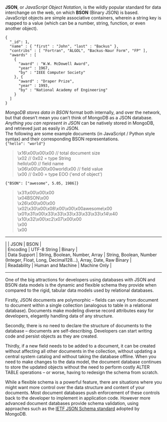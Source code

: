 **JSON**, or *JavaScript Object Notation*, is the wildly popular standard for data interchange on the web, on which **BSON** (Binary JSON) is based.  
JavaScript objects are simple associative containers, wherein a string key is mapped to a value (which can be a number, string, function, or even another object).  

```
{
  "_id": 1,
  "name" : { "first" : "John", "last" : "Backus" },
  "contribs" : [ "Fortran", "ALGOL", "Backus-Naur Form", "FP" ],
  "awards" : [
    {
      "award" : "W.W. McDowell Award",
      "year" : 1967,
      "by" : "IEEE Computer Society"
    }, {
      "award" : "Draper Prize",
      "year" : 1993,
      "by" : "National Academy of Engineering"
    }
  ]
}
```  

*MongoDB stores data in BSON* format both internally, and over the network, but that doesn’t mean you can’t think of MongoDB as a JSON database. *Anything you can represent in JSON* can be natively stored in MongoDB, and retrieved just as easily in JSON.  
The following are some example documents (in JavaScript / Python style syntax) and their corresponding BSON representations.  
```{"hello": "world"}```  
> \x16\x00\x00\x00           // total document size  
> \x02                       // 0x02 = type String  
> hello\x00                  // field name  
> \x06\x00\x00\x00world\x00  // field value  
> \x00                       // 0x00 = type EOO ('end of object')  

```{"BSON": ["awesome", 5.05, 1986]}```  
> \x31\x00\x00\x00  
> \x04BSON\x00  
> \x26\x00\x00\x00  
> \x02\x30\x00\x08\x00\x00\x00awesome\x00  
> \x01\x31\x00\x33\x33\x33\x33\x33\x33\x14\x40  
> \x10\x32\x00\xc2\x07\x00\x00  
> \x00  
> \x00  

---  

|  | JSON | BSON |  
| Encoding | UTF-8 String | Binary |  
| Data Support | String, Boolean, Number, Array | String, Boolean, Number (Integer, Float, Long, Decimal128...), Array, Date, Raw Binary |   
| Readability | Human and Machine | Machine Only | 

--- 

One of the big attractions for developers using databases with JSON and BSON data models is the dynamic and flexible schema they provide when compared to the rigid, tabular data models used by relational databases.

Firstly, JSON documents are polymorphic – fields can vary from document to document within a single collection (analogous to table in a relational database). Documents make modeling diverse record attributes easy for developers, elegantly handling data of any structure.

Secondly, there is no need to declare the structure of documents to the database – documents are self-describing. Developers can start writing code and persist objects as they are created.

Thirdly, if a new field needs to be added to a document, it can be created without affecting all other documents in the collection, without updating a central system catalog and without taking the database offline. When you need to make changes to the data model, the document database continues to store the updated objects without the need to perform costly ALTER TABLE operations – or worse, having to redesign the schema from scratch.  

While a flexible schema is a powerful feature, there are situations where you might want more control over the data structure and content of your documents. Most document databases push enforcement of these controls back to the developer to implement in application code. However more advanced document databases provide schema validation, using approaches such as the [IETF JSON Schema standard](https://json-schema.org/) adopted by MongoDB.
